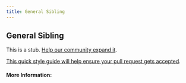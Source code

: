 ```yaml
---
title: General Sibling
---
```


## General Sibling

This is a stub. [Help our community expand it](https://github.com/freeCodeCamp/guide-articles/tree/master/articles/CSS/Selectors/General/General-Sibling/index.md).

[This quick style guide will help ensure your pull request gets accepted](https://github.com/freeCodeCamp/guide-articles/blob/master/README.md).

<!-- The article goes here, in GitHub-flavored Markdown. Feel free to add YouTube videos, images, and CodePen/JSBin embeds  -->

#### More Information:
<!-- Please add any articles you think might be helpful to read before writing the article -->


